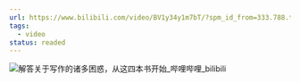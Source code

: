 ```yaml
---
url: https://www.bilibili.com/video/BV1y34y1m7bT/?spm_id_from=333.788.top_right_bar_window_custom_collection.content.click&vd_source=06168f390bae49c4867767c52a20e87c
tags:
  - video
status: readed
---
```

![解答关于写作的诸多困惑，从这四本书开始_哔哩哔哩_bilibili](https://www.bilibili.com/video/BV1y34y1m7bT/?spm_id_from=333.788.top_right_bar_window_custom_collection.content.click&vd_source=06168f390bae49c4867767c52a20e87c)
